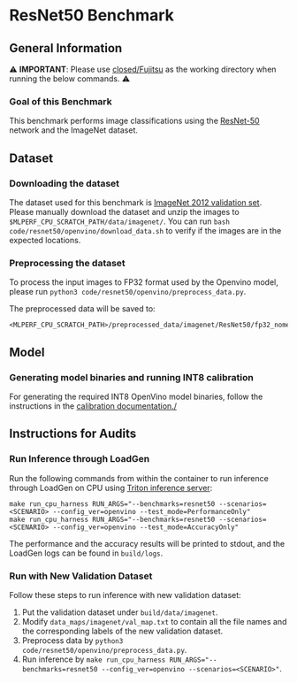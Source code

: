 # ResNet50 Benchmark

## General Information

:warning: **IMPORTANT**: Please use [closed/Fujitsu](closed/Fujitsu) as the working directory when
running the below commands. :warning:

### Goal of this Benchmark

This benchmark performs image classifications using the [ResNet-50](https://arxiv.org/abs/1512.03385) network and the ImageNet dataset.

## Dataset

### Downloading the dataset

The dataset used for this benchmark is [ImageNet 2012 validation set](http://www.image-net.org/challenges/LSVRC/2012/). Please manually download the dataset and unzip the images to `$MLPERF_CPU_SCRATCH_PATH/data/imagenet/`. You can run `bash code/resnet50/openvino/download_data.sh` to verify if the images are in the expected locations.

### Preprocessing the dataset
To process the input images to FP32 format used by the Openvino model, please run `python3 code/resnet50/openvino/preprocess_data.py`.

The preprocessed data will be saved to:

```
<MLPERF_CPU_SCRATCH_PATH>/preprocessed_data/imagenet/ResNet50/fp32_nomean
```

## Model

### Generating model binaries and running INT8 calibration

For generating the required INT8 OpenVino model binaries, follow the instructions in the [calibration documentation./](../../../calibration_triton_cpu/OpenVINO/resnet50/README.md) 

## Instructions for Audits

### Run Inference through LoadGen

Run the following commands from within the container to run inference through LoadGen on CPU using [Triton inference server](https://github.com/triton-inference-server/server):

```
make run_cpu_harness RUN_ARGS="--benchmarks=resnet50 --scenarios=<SCENARIO> --config_ver=openvino --test_mode=PerformanceOnly"
make run_cpu_harness RUN_ARGS="--benchmarks=resnet50 --scenarios=<SCENARIO> --config_ver=openvino --test_mode=AccuracyOnly"
```

The performance and the accuracy results will be printed to stdout, and the LoadGen logs can be found in `build/logs`.

### Run with New Validation Dataset

Follow these steps to run inference with new validation dataset:

1. Put the validation dataset under `build/data/imagenet`.
2. Modify `data_maps/imagenet/val_map.txt` to contain all the file names and the corresponding labels of the new validation dataset.
3. Preprocess data by `python3 code/resnet50/openvino/preprocess_data.py`.
4. Run inference by `make run_cpu_harness RUN_ARGS="--benchmarks=resnet50 --config_ver=openvino --scenarios=<SCENARIO>"`.
